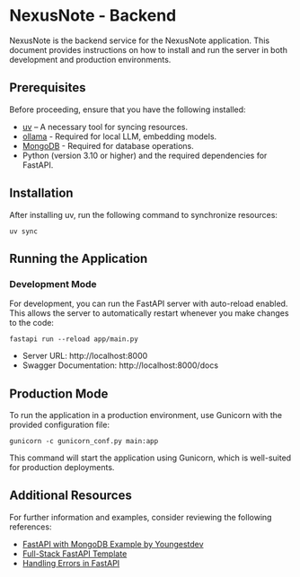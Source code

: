 # NexusNote - Backend

NexusNote is the backend service for the NexusNote application. This document provides instructions on how to install and run the server in both development and production environments.

## Prerequisites

Before proceeding, ensure that you have the following installed:

- [uv](https://docs.astral.sh/uv/getting-started/installation/) – A necessary tool for syncing resources.
- [ollama](https://ollama.com) - Required for local LLM, embedding models.
- [MongoDB](https://www.mongodb.com/docs/manual/installation/) - Required for database operations.
- Python (version 3.10 or higher) and the required dependencies for FastAPI.

## Installation

After installing uv, run the following command to synchronize resources:

```
uv sync
```

## Running the Application

### Development Mode

For development, you can run the FastAPI server with auto-reload enabled. This allows the server to automatically restart whenever you make changes to the code:

```
fastapi run --reload app/main.py
```

- Server URL: http://localhost:8000
- Swagger Documentation: http://localhost:8000/docs

## Production Mode

To run the application in a production environment, use Gunicorn with the provided configuration file:

```
gunicorn -c gunicorn_conf.py main:app
```

This command will start the application using Gunicorn, which is well-suited for production deployments.

## Additional Resources

For further information and examples, consider reviewing the following references:

- [FastAPI with MongoDB Example by Youngestdev](https://github.com/Youngestdev/fastapi-mongo)
- [Full-Stack FastAPI Template](https://github.com/fastapi/full-stack-fastapi-template)
- [Handling Errors in FastAPI](https://fastapi.tiangolo.com/tutorial/handling-errors/#reuse-fastapis-exception-handlers)
